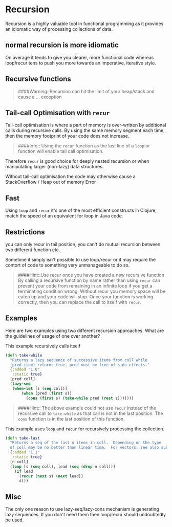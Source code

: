 # Recursion

Recursion is a highly valuable tool in functional programming as it provides an idiomatic way of processing collections of data.


## normal recursion is more idiomatic

On average it tends to give you clearer, more functional code whereas loop/recur tens to push you more towards an imperative, iterative style.



## Recursive functions



> ####Warning::Recursion can hit the limit of your heap/stack and cause a ... exception


## Tail-call Optimisation with `recur`

Tail-call optimisation is where a part of memory is over-written by additional calls during recursive calls.  By using the same memory segment each time, then the memory footprint of your code does not increase.

> ####Info::
> Using the `recur` function as the last line of a `loop` or function will enable tail call optimisation.

Therefore `recur` is good choice for deeply nested recursion or when manipulating larger (non-lazy) data structures.

Without tail-call optimisation the code may otherwise cause a StackOverflow / Heap out of memory Error


## Fast

Using `loop` and `recur` it's one of the most efficient constructs in Clojure, match the speed of an equivalent for loop in Java code.


## Restrictions

you can only recur in tail position, you can't do mutual recursion between two different function etc.

Sometime it simply isn't possible to use loop/recur or it may require the contort of code to something very unmanageable to do so.

> ####Hint::Use recur once you have created a new recursive function
> By calling a recursive function by name rather than using `recur` can prevent your code from remaining in an infinite loop if you get a terminating condition wrong.  Without recur you memory space will be eaten up and your code will stop.
> Once your function is working correctly, then you can replace the call to itself with `recur`.



## Examples

Here are two examples using two different recursion approaches. What are the guidelines of usage of one over another?


This example recursively calls itself

```clojure
(defn take-while
  "Returns a lazy sequence of successive items from coll while
  (pred item) returns true. pred must be free of side-effects."
  {:added "1.0"
   :static true}
  [pred coll]
  (lazy-seq
   (when-let [s (seq coll)]
       (when (pred (first s))
         (cons (first s) (take-while pred (rest s)))))))
```

> ####Hint::
> The above example could not use `recur` instead of the recursive call to `take-while` as that call is not in the last position.
> The `cons` function is in the last position of this function.


This example uses `loop` and `recur` for recursively processing the collection.

```clojure
(defn take-last
  "Returns a seq of the last n items in coll.  Depending on the type
  of coll may be no better than linear time.  For vectors, see also subvec."
  {:added "1.1"
   :static true}
  [n coll]
  (loop [s (seq coll), lead (seq (drop n coll))]
    (if lead
      (recur (next s) (next lead))
      s)))
```



## Misc

The only one reason to use lazy-seq/lazy-cons mechanism is generating lazy sequences. If you don't need them then loop/recur should undoubtedly be used.
